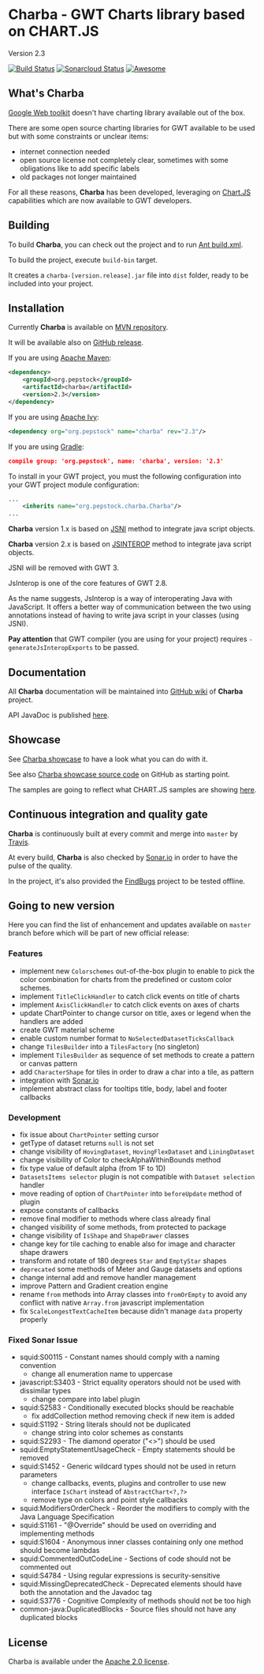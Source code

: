 Charba - GWT Charts library based on CHART.JS
===============================================

Version 2.3

[![Build Status](https://travis-ci.com/pepstock-org/Charba.svg?branch=master)](https://travis-ci.com/pepstock-org/Charba) [![Sonarcloud Status](https://sonarcloud.io/api/project_badges/measure?project=pepstock-org_Charba&metric=alert_status)](https://sonarcloud.io/dashboard?id=pepstock-org_Charba) [![Awesome](https://awesome.re/badge-flat2.svg)](https://github.com/chartjs/awesome)  

What's Charba
--------

[Google Web toolkit](http://www.gwtproject.org/) doesn't have charting library available out of the box.

There are some open source charting libraries for GWT available to be used but with some constraints or unclear items:

 * internet connection needed
 * open source license not completely clear, sometimes with some obligations like to add specific labels
 * old packages not longer maintained

For all these reasons, **Charba** has been developed, leveraging on [Chart.JS](http://www.chartjs.org/) capabilities which are now available to GWT developers.
    
Building
--------

To build **Charba**, you can check out the project and to run [Ant build.xml](https://github.com/pepstock-org/Charba/blob/master/build.xml).

To build the project, execute `build-bin` target.

It creates a `charba-[version.release].jar` file into `dist` folder, ready to be included into your project.

Installation
------------

Currently **Charba** is available on [MVN repository](https://mvnrepository.com/artifact/org.pepstock/charba).

It will be available also on [GitHub release](https://github.com/pepstock-org/Charba/releases).

If you are using [Apache Maven](https://maven.apache.org/):

```xml
<dependency>
    <groupId>org.pepstock</groupId>
    <artifactId>charba</artifactId>
    <version>2.3</version>
</dependency>
```

If you are using [Apache Ivy](http://ant.apache.org/ivy/):

```xml
<dependency org="org.pepstock" name="charba" rev="2.3"/>
```

If you are using [Gradle](https://gradle.org/):

```json
compile group: 'org.pepstock', name: 'charba', version: '2.3'
```

To install in your GWT project, you must the following configuration into your GWT project module configuration:

```xml
...
    <inherits name="org.pepstock.charba.Charba"/>
...
```

**Charba** version 1.x is based on [JSNI](http://www.gwtproject.org/doc/latest/DevGuideCodingBasicsJSNI.html) method to integrate java script objects. 

**Charba** version 2.x is based on [JSINTEROP](http://www.gwtproject.org/doc/latest/DevGuideCodingBasicsJsInterop.html) method to integrate java script objects.

JSNI will be removed with GWT 3.

JsInterop is one of the core features of GWT 2.8. 

As the name suggests, JsInterop is a way of interoperating Java with JavaScript. It offers a better way of communication between the two using annotations instead of having to write java script in your classes (using JSNI).

**Pay attention** that GWT compiler (you are using for your project) requires `-generateJsInteropExports` to be passed.

Documentation
-------------

All **Charba** documentation will be maintained into [GitHub wiki](https://github.com/pepstock-org/Charba/wiki) of **Charba** project.

API JavaDoc is published [here](http://www.pepstock.org/Charba/2.3/index.html).

Showcase
--------

See [Charba showcase](http://www.pepstock.org/Charba-Showcase/Charba_Showcase.html) to have a look what you can do with it.

See also [Charba showcase source code](https://github.com/pepstock-org/Charba-Showcase) on GitHub as starting point.

The samples are going to reflect what CHART.JS samples are showing [here](http://www.chartjs.org/samples/latest/).

Continuous integration and quality gate
---------------------------------------

**Charba** is continuously built at every commit and merge into `master` by [Travis](https://travis-ci.com/pepstock-org/Charba).

At every build, **Charba** is also checked by [Sonar.io](https://sonarcloud.io/dashboard?id=pepstock-org_Charba) in order to have the pulse of the quality.

In the project, it's also provided the [FindBugs](https://github.com/pepstock-org/Charba/blob/master/charba.fbp) project to be tested offline.

Going to new version
-------

Here you can find the list of enhancement and updates available on `master` branch before which will be part of new official release:

### Features

 * implement new `Colorschemes` out-of-the-box plugin to enable to pick the color combination for charts from the predefined or custom color schemes.
 * implement `TitleClickHandler` to catch click events on title of charts
 * implement `AxisClickHandler` to catch click events on axes of charts
 * update ChartPointer to change cursor on title, axes or legend when the handlers are added
 * create GWT material scheme
 * enable custom number format to `NoSelectedDatasetTicksCallback` 
 * change `TilesBuilder` into a `TilesFactory` (no singleton)
 * implement `TilesBuilder` as sequence of set methods to create a pattern or canvas pattern
 * add `CharacterShape` for tiles in order to draw a char into a tile, as pattern 
 * integration with [Sonar.io](https://sonarcloud.io/dashboard?id=pepstock-org_Charba)
 * implement abstract class for tooltips title, body, label and footer callbacks
  
### Development

 * fix issue about `ChartPointer` setting cursor
 * getType of dataset returns `null` is not set
 * change visibility of `HovingDataset`, `HovingFlexDataset` and `LiningDataset`
 * change visibility of Color to checkAlphaWithinBounds method
 * fix type value of default alpha (from 1F to 1D)
 * `DatasetsItems selector` plugin is not compatible with `Dataset selection` handler
 * move reading of option of `ChartPointer` into `beforeUpdate` method of plugin
 * expose constants of callbacks
 * remove final modifier to methods where class already final
 * changed visibility of some methods, from protected to package
 * change visibility of `IsShape` and `ShapeDrawer` classes
 * change key for tile caching to enable also for image and character shape drawers
 * transform and rotate of 180 degrees `Star` and `EmptyStar` shapes
 * `deprecated` some methods of Meter and Gauge datasets and options
 * change internal add and remove handler management
 * improve Pattern and Gradient creation engine
 * rename `from` methods into Array classes into `fromOrEmpty` to avoid any conflict with native `Array.from` javascript implementation
 * fix `ScaleLongestTextCacheItem` because didn't manage `data` property properly 

### Fixed Sonar Issue
 * squid:S00115 - Constant names should comply with a naming convention
   * change all enumeration name to uppercase
 * javascript:S3403 - Strict equality operators should not be used with dissimilar types
   * change compare into label plugin
 * squid:S2583 - Conditionally executed blocks should be reachable
   * fix addCollection method removing check if new item is added
 * squid:S1192 - String literals should not be duplicated
   * change string into color schemes as constants
 * squid:S2293 - The diamond operator ("<>") should be used
 * squid:EmptyStatementUsageCheck - Empty statements should be removed
 * squid:S1452 - Generic wildcard types should not be used in return parameters
   * change callbacks, events, plugins and controller to use new interface `IsChart` instead of `AbstractChart<?,?>`
   * remove type on colors and point style callbacks
 * squid:ModifiersOrderCheck - Reorder the modifiers to comply with the Java Language Specification
 * squid:S1161 - "@Override" should be used on overriding and implementing methods
 * squid:S1604 - Anonymous inner classes containing only one method should become lambdas
 * squid:CommentedOutCodeLine - Sections of code should not be commented out
 * squid:S4784 - Using regular expressions is security-sensitive
 * squid:MissingDeprecatedCheck - Deprecated elements should have both the annotation and the Javadoc tag
 * squid:S3776 - Cognitive Complexity of methods should not be too high
 * common-java:DuplicatedBlocks - Source files should not have any duplicated blocks
 
License
-------

Charba is available under the [Apache 2.0 license](https://www.apache.org/licenses/LICENSE-2.0).
